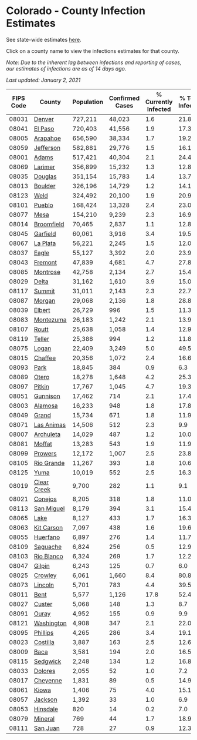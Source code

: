 # Colorado - County Infection Estimates

See state-wide estimates [here](/infections/us-co).

Click on a county name to view the infections estimates for that county.

*Note: Due to the inherent lag between infections and reporting of cases, our estimates of infections are as of 14 days ago.*

*Last updated: January 2, 2021*

|   FIPS Code |                     County |   Population |   Confirmed Cases |   % Currently Infected |   % Total Infected |
|-------------|----------------------------|--------------|-------------------|------------------------|--------------------|
|       08031 |           [Denver](denver) |      727,211 |            48,023 |                    1.6 |               21.8 |
|       08041 |         [El Paso](el-paso) |      720,403 |            41,556 |                    1.9 |               17.3 |
|       08005 |       [Arapahoe](arapahoe) |      656,590 |            38,334 |                    1.7 |               19.2 |
|       08059 |     [Jefferson](jefferson) |      582,881 |            29,776 |                    1.5 |               16.1 |
|       08001 |             [Adams](adams) |      517,421 |            40,304 |                    2.1 |               24.4 |
|       08069 |         [Larimer](larimer) |      356,899 |            15,232 |                    1.3 |               12.8 |
|       08035 |         [Douglas](douglas) |      351,154 |            15,783 |                    1.4 |               13.7 |
|       08013 |         [Boulder](boulder) |      326,196 |            14,729 |                    1.2 |               14.1 |
|       08123 |               [Weld](weld) |      324,492 |            20,100 |                    1.9 |               20.9 |
|       08101 |           [Pueblo](pueblo) |      168,424 |            13,328 |                    2.4 |               23.0 |
|       08077 |               [Mesa](mesa) |      154,210 |             9,239 |                    2.3 |               16.9 |
|       08014 |   [Broomfield](broomfield) |       70,465 |             2,837 |                    1.1 |               12.8 |
|       08045 |       [Garfield](garfield) |       60,061 |             3,916 |                    3.4 |               19.5 |
|       08067 |       [La Plata](la-plata) |       56,221 |             2,245 |                    1.5 |               12.0 |
|       08037 |             [Eagle](eagle) |       55,127 |             3,392 |                    2.0 |               23.9 |
|       08043 |         [Fremont](fremont) |       47,839 |             4,681 |                    4.7 |               27.8 |
|       08085 |       [Montrose](montrose) |       42,758 |             2,134 |                    2.7 |               15.4 |
|       08029 |             [Delta](delta) |       31,162 |             1,610 |                    3.9 |               15.0 |
|       08117 |           [Summit](summit) |       31,011 |             2,143 |                    2.3 |               22.7 |
|       08087 |           [Morgan](morgan) |       29,068 |             2,136 |                    1.8 |               28.8 |
|       08039 |           [Elbert](elbert) |       26,729 |               996 |                    1.5 |               11.3 |
|       08083 |     [Montezuma](montezuma) |       26,183 |             1,242 |                    2.1 |               13.9 |
|       08107 |             [Routt](routt) |       25,638 |             1,058 |                    1.4 |               12.9 |
|       08119 |           [Teller](teller) |       25,388 |               994 |                    1.2 |               11.8 |
|       08075 |             [Logan](logan) |       22,409 |             3,249 |                    5.0 |               49.5 |
|       08015 |         [Chaffee](chaffee) |       20,356 |             1,072 |                    2.4 |               16.6 |
|       08093 |               [Park](park) |       18,845 |               384 |                    0.9 |                6.3 |
|       08089 |             [Otero](otero) |       18,278 |             1,648 |                    4.2 |               25.3 |
|       08097 |           [Pitkin](pitkin) |       17,767 |             1,045 |                    4.7 |               19.3 |
|       08051 |       [Gunnison](gunnison) |       17,462 |               714 |                    2.1 |               17.4 |
|       08003 |         [Alamosa](alamosa) |       16,233 |               948 |                    1.8 |               17.8 |
|       08049 |             [Grand](grand) |       15,734 |               671 |                    1.8 |               11.9 |
|       08071 |   [Las Animas](las-animas) |       14,506 |               512 |                    2.3 |                9.9 |
|       08007 |     [Archuleta](archuleta) |       14,029 |               487 |                    1.2 |               10.0 |
|       08081 |           [Moffat](moffat) |       13,283 |               543 |                    1.9 |               11.9 |
|       08099 |         [Prowers](prowers) |       12,172 |             1,007 |                    2.5 |               23.8 |
|       08105 |   [Rio Grande](rio-grande) |       11,267 |               393 |                    1.8 |               10.6 |
|       08125 |               [Yuma](yuma) |       10,019 |               552 |                    2.5 |               16.3 |
|       08019 | [Clear Creek](clear-creek) |        9,700 |               282 |                    1.1 |                9.1 |
|       08021 |         [Conejos](conejos) |        8,205 |               318 |                    1.8 |               11.0 |
|       08113 |   [San Miguel](san-miguel) |        8,179 |               394 |                    3.1 |               15.4 |
|       08065 |               [Lake](lake) |        8,127 |               433 |                    1.7 |               16.3 |
|       08063 |   [Kit Carson](kit-carson) |        7,097 |               438 |                    1.6 |               19.6 |
|       08055 |       [Huerfano](huerfano) |        6,897 |               276 |                    1.4 |               11.7 |
|       08109 |       [Saguache](saguache) |        6,824 |               256 |                    0.5 |               12.9 |
|       08103 |   [Rio Blanco](rio-blanco) |        6,324 |               269 |                    1.7 |               12.2 |
|       08047 |           [Gilpin](gilpin) |        6,243 |               125 |                    0.7 |                6.0 |
|       08025 |         [Crowley](crowley) |        6,061 |             1,660 |                    8.4 |               80.8 |
|       08073 |         [Lincoln](lincoln) |        5,701 |               783 |                    4.4 |               39.5 |
|       08011 |               [Bent](bent) |        5,577 |             1,126 |                   17.8 |               52.4 |
|       08027 |           [Custer](custer) |        5,068 |               148 |                    1.3 |                8.7 |
|       08091 |             [Ouray](ouray) |        4,952 |               155 |                    0.9 |                9.9 |
|       08121 |   [Washington](washington) |        4,908 |               347 |                    2.1 |               22.0 |
|       08095 |       [Phillips](phillips) |        4,265 |               286 |                    3.4 |               19.1 |
|       08023 |       [Costilla](costilla) |        3,887 |               163 |                    2.5 |               12.6 |
|       08009 |               [Baca](baca) |        3,581 |               194 |                    2.0 |               16.5 |
|       08115 |       [Sedgwick](sedgwick) |        2,248 |               134 |                    1.2 |               16.8 |
|       08033 |         [Dolores](dolores) |        2,055 |                52 |                    1.0 |                7.2 |
|       08017 |       [Cheyenne](cheyenne) |        1,831 |                89 |                    0.5 |               14.9 |
|       08061 |             [Kiowa](kiowa) |        1,406 |                75 |                    4.0 |               15.1 |
|       08057 |         [Jackson](jackson) |        1,392 |                33 |                    1.0 |                6.9 |
|       08053 |       [Hinsdale](hinsdale) |          820 |                14 |                    0.2 |                7.0 |
|       08079 |         [Mineral](mineral) |          769 |                44 |                    1.7 |               18.9 |
|       08111 |       [San Juan](san-juan) |          728 |                27 |                    0.9 |               12.3 |